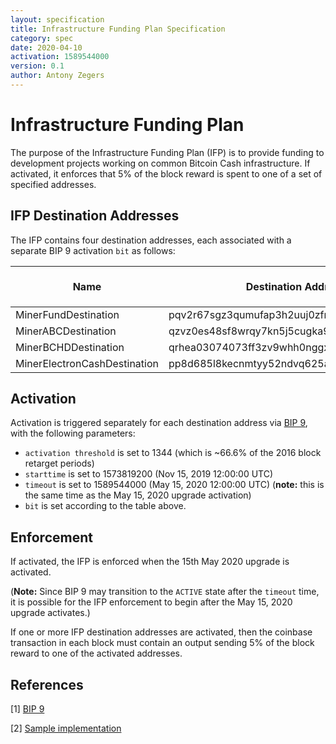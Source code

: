 ```yaml
---
layout: specification
title: Infrastructure Funding Plan Specification
category: spec
date: 2020-04-10
activation: 1589544000
version: 0.1
author: Antony Zegers
---
```


Infrastructure Funding Plan
===========================

The purpose of the Infrastructure Funding Plan (IFP) is to provide funding to development projects working on common Bitcoin Cash infrastructure. If activated, it enforces that 5% of the block reward is spent to one of a set of specified addresses.

## IFP Destination Addresses

The IFP contains four destination addresses, each associated with a separate BIP 9 activation `bit` as follows:

| Name                         | Destination Address                        | BIP 9 `bit` |
| ---------------------------- | ------------------------------------------ | ----------- |
| MinerFundDestination         | pqv2r67sgz3qumufap3h2uuj0zfmnzuv8vqhqfgddk | 0           |
| MinerABCDestination          | qzvz0es48sf8wrqy7kn5j5cugka95ztskcanc9laay | 1           |
| MinerBCHDDestination         | qrhea03074073ff3zv9whh0nggxc7k03ssh8jv9mkx | 2           |
| MinerElectronCashDestination | pp8d685l8kecnmtyy52ndvq625arz2qwmu42qeeqek | 3           |

## Activation

Activation is triggered separately for each destination address via [BIP 9](https://github.com/bitcoin/bips/blob/master/bip-0009.mediawiki), with the following parameters:
* `activation threshold` is set to 1344 (which is ~66.6% of the 2016 block retarget periods)
* `starttime` is set to 1573819200 (Nov 15, 2019 12:00:00 UTC)
* `timeout` is set to 1589544000 (May 15, 2020 12:00:00 UTC) (**note:** this is the same time as the May 15, 2020 upgrade activation)
* `bit` is set according to the table above.

## Enforcement

If activated, the IFP is enforced when the 15th May 2020 upgrade is activated.

(**Note:** Since BIP 9 may transition to the `ACTIVE` state after the `timeout` time, it is possible for the IFP enforcement to begin after the May 15, 2020 upgrade activates.)

If one or more IFP destination addresses are activated, then the coinbase transaction in each block must contain an output sending 5% of the block reward to one of the activated addresses.

## References

[1] [BIP 9](https://github.com/bitcoin/bips/blob/master/bip-0009.mediawiki)

[2] [Sample implementation](https://reviews.bitcoinabc.org/D5282)
